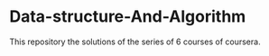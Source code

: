 # Data-structure-And-Algorithm
This repository the solutions of the series of 6 courses of coursera. 
